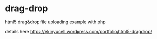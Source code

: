 # drag-drop
html5 drag&amp;drop file uploading example with php

details here https://ekinyucell.wordpress.com/portfolio/html5-dragdrop/
